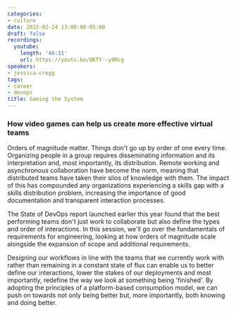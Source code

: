 ```yaml
---
categories:
- culture
date: 2022-02-24 13:00:00-05:00
draft: false
recordings:
  youtube:
    length: '46:31'
    url: https://youtu.be/QKTY--y9Rcg
speakers:
- jessica-cregg
tags:
- career
- devops
title: Gaming the System
---
```



### How video games can help us create more effective virtual teams

Orders of magnitude matter. Things don't go up by order of one every time. Organizing people in a group requires disseminating information and its interpretation and, most importantly, its distribution. Remote working and asynchronous collaboration have become the norm, meaning that distributed teams have taken their silos of knowledge with them. The impact of this has compounded any organizations experiencing a skills gap with a skills distribution problem, increasing the importance of good documentation and transparent interaction processes.

The State of DevOps report launched earlier this year found that the best performing teams don't just work to collaborate but also define the types and order of interactions. In this session, we'll go over the fundamentals of requirements for engineering, looking at how orders of magnitude scale alongside the expansion of scope and additional requirements.

Designing our workflows in line with the teams that we currently work with rather than remaining in a constant state of flux can enable us to better define our interactions, lower the stakes of our deployments and most importantly, redefine the way we look at something being 'finished'. By adopting the principles of a platform-based consumption model, we can push on towards not only being better but, more importantly, both knowing and doing better.
